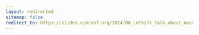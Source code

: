 ```yaml
---
layout: redirected
sitemap: false
redirect_to: https://slides.vimconf.org/2014/08_Let%27s_talk_about_neovim__Shougo.pdf
---
```

